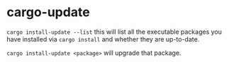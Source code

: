 # cargo-update

`cargo install-update --list` this will list all the executable packages you have installed via `cargo install` and whether they are up-to-date.

`cargo install-update <package>` will upgrade that package.

